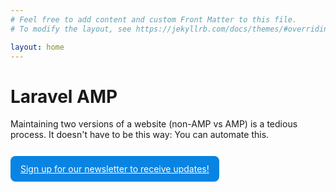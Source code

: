 ```yaml
---
# Feel free to add content and custom Front Matter to this file.
# To modify the layout, see https://jekyllrb.com/docs/themes/#overriding-theme-defaults

layout: home
---
```


# Laravel AMP

Maintaining two versions of a website (non-AMP vs AMP) is a tedious process. It doesn't have to be this way: You can automate this.

<a href="https://mailchi.mp/4f0ea3749260/sign-up-mailing-list-for-laravel-amp-launch" 
style="background-color:#0984e3;color:white;border-radius:8px;padding:12px 16px;display:inline-block;margin-top:12px;">
Sign up for our newsletter to receive updates!
</a>